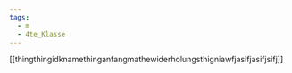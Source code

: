 ```yaml
---
tags:
  - m
  - 4te_Klasse
---
```

[[thingthingidknamethinganfangmathewiderholungsthigniawfjasifjasifjsifj]]